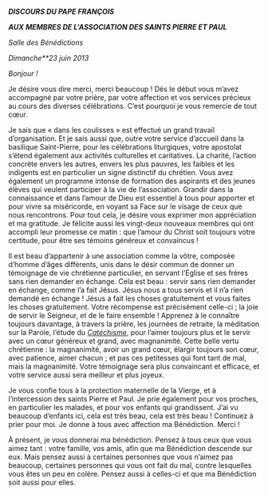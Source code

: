 ***DISCOURS DU PAPE FRANÇOIS***

***AUX*** ***MEMBRES DE L'ASSOCIATION DES SAINTS PIERRE ET PAUL***

*Salle des Bénédictions*

*Dimanche**23 juin 2013*

*Bonjour !*

Je désire vous dire merci, merci beaucoup ! Dès le début vous m’avez accompagné par votre prière, par votre affection et vos services précieux au cours des diverses célébrations. C’est pourquoi je vous remercie de tout cœur.

Je sais que « dans les coulisses » est effectué un grand travail d’organisation. Et je sais aussi que, outre votre service d’accueil dans la basilique Saint-Pierre, pour les célébrations liturgiques, votre apostolat s’étend également aux activités culturelles et caritatives. La charité, l’action concrète envers les autres, envers les plus pauvres, les faibles et les indigents est en particulier un signe distinctif du chrétien. Vous avez également un programme intense de formation des aspirants et des jeunes élèves qui veulent participer à la vie de l’association. Grandir dans la connaissance et dans l’amour de Dieu est essentiel à tous pour apporter et pour vivre sa miséricorde, en voyant sa Face sur le visage de ceux que nous rencontrons. Pour tout cela, je désire vous exprimer mon appréciation et ma gratitude. Je félicite aussi les vingt-deux nouveaux membres qui ont accompli leur promesse ce matin : que l’amour du Christ soit toujours votre certitude, pour être ses témoins généreux et convaincus !

Il est beau d’appartenir à une association comme la vôtre, composée d’homme d’âges différents, unis dans le désir commun de donner un témoignage de vie chrétienne particulier, en servant l’Église et ses frères sans rien demander en échange. Cela est beau : servir sans rien demander en échange, comme l’a fait Jésus. Jésus nous a tous servis et il n’a rien demandé en échange ! Jésus a fait les choses gratuitement et vous faites les choses gratuitement. Votre récompense est précisément celle-ci ; la joie de servir le Seigneur, et de le faire ensemble ! Apprenez à le connaître toujours davantage, à travers la prière, les journées de retraite, la méditation sur la Parole, l’étude du *[Catéchisme](http://www.vatican.va/archive/FRA0013/_INDEX.HTM)*, pour l’aimer toujours plus et le servir avec un cœur généreux et grand, avec magnanimité. Cette belle vertu chrétienne : la magnanimité, avoir un grand cœur, élargir toujours son cœur, avec patience, aimer chacun ; et pas ces petitesses qui font tant de mal, mais la magnanimité. Votre témoignage sera plus convaincant et efficace, et votre service aussi sera meilleur et plus joyeux.

Je vous confie tous à la protection maternelle de la Vierge, et à l’intercession des saints Pierre et Paul. Je prie également pour vos proches, en particulier les malades, et pour vos enfants qui grandissent. J’ai vu beaucoup d’enfants ici, cela est très beau, cela est très beau ! Continuez à prier pour moi. Je donne à tous avec affection ma Bénédiction. Merci !

À présent, je vous donnerai ma bénédiction. Pensez à tous ceux que vous aimez tant : votre famille, vos amis, afin que ma Bénédiction descende sur eux. Mais pensez aussi à certaines personnes que vous n’aimez pas beaucoup, certaines personnes qui vous ont fait du mal, contre lesquelles vous êtes un peu en colère. Pensez aussi à celles-ci et que ma Bénédiction soit aussi pour elles.